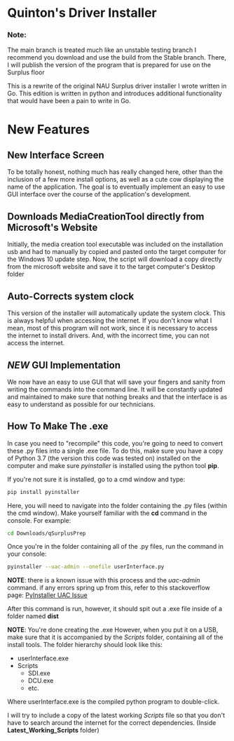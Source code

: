 # Quinton's Driver Installer

### Note:
The main branch is treated much like an unstable testing branch
I recommend you download and use the build from the Stable branch. There,
I will publish the version of the program that is prepared for use
on the Surplus floor

This is a rewrite of the original NAU Surplus driver installer I wrote written in Go. This edition is written in python
and introduces additional functionality that would have been a pain to write in Go.

# New Features

## New Interface Screen
To be totally honest, nothing much has really changed here, other than the inclusion of a few more install options, as well as
a cute cow displaying the name of the application. The goal is to eventually implement an easy to use GUI interface over the course of the application's development.

## Downloads MediaCreationTool directly from Microsoft's Website
Initially, the media creation tool executable was included on the installation usb and had to manually by copied and pasted
onto the target computer for the Windows 10 update step. Now, the script will download a copy directly from the microsoft website
and save it to the target computer's Desktop folder

## Auto-Corrects system clock 
This version of the installer will automatically update the system clock. This
is always helpful when accessing the internet. If you don't know what I mean,
most of this program will not work, since it is necessary to access the internet
to install drivers. And, with the incorrect time, you can not access the internet.

## *NEW* GUI Implementation
We now have an easy to use GUI that will save your fingers and sanity from writing the commands
into the command line. It will be constantly updated and maintained to make sure that nothing breaks
and that the interface is as easy to understand as possible for our technicians.

## How To Make The .exe
In case you need to "recompile" this code, you're going to need to convert these .py files into a single .exe file.
To do this, make sure you have a copy of Python 3.7 (the version this code was tested on)
installed on the computer and make sure _pyinstaller_ is installed using the
python tool __pip__. 

If you're not sure it is installed, go to a cmd window and type:
```bash
pip install pyinstaller
```

Here, you will need to navigate into the folder containing the .py files (within
the cmd window). Make yourself familiar with the __cd__ command in the console. For example:
```bash
cd Downloads/qSurplusPrep
```

Once you're in the folder containing all of the .py files, run the command in your
console:
```bash
pyinstaller --uac-admin --onefile userInterface.py
```

__NOTE__: there is a known issue with this process and the _uac-admin_ command.
if any errors spring up from this, refer to this stackoverflow page: [PyInstaller UAC Issue](https://stackoverflow.com/questions/43068920/pyinstaller-uac-not-working-in-onefile-mode)

After this command is run, however, it should spit out a .exe file inside of a folder named __dist__

__NOTE__: You're done creating the .exe However, when you put it on a USB, make sure that it is accompanied by
the _Scripts_ folder, containing all of the install tools. The folder hierarchy should look like this:

* userInterface.exe
* Scripts
    * SDI.exe
    * DCU.exe
    * etc.
    
Where userInterface.exe is the compiled python program to double-click.

I will try to include a copy of the latest working _Scripts_ file so  that you don't have to search around the internet for
the correct dependencies. (Inside __Latest_Working_Scripts__ folder)
